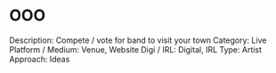 # OOO

Description: Compete / vote for band to visit your town
Category: Live
Platform / Medium: Venue, Website
Digi / IRL: Digital, IRL
Type: Artist
Approach: Ideas